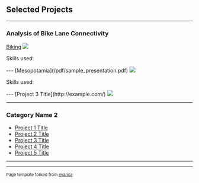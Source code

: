 ## Selected Projects

---

### Analysis of Bike Lane Connectivity

[Biking](/bike_lane_analysis)
<img src="images/dummy_thumbnail.jpg?raw=true"/>
<p>Skills used: </p>
---
[Mesopotamia](/pdf/sample_presentation.pdf)
<img src="images/dummy_thumbnail.jpg?raw=true"/>
<p>Skills used: </p>
---
[Project 3 Title](http://example.com/)
<img src="images/dummy_thumbnail.jpg?raw=true"/>

---

### Category Name 2

- [Project 1 Title](http://example.com/)
- [Project 2 Title](http://example.com/)
- [Project 3 Title](http://example.com/)
- [Project 4 Title](http://example.com/)
- [Project 5 Title](http://example.com/)

---




---
<p style="font-size:11px">Page template forked from <a href="https://github.com/evanca/quick-portfolio">evanca</a></p>
<!-- Remove above link if you don't want to attibute -->
